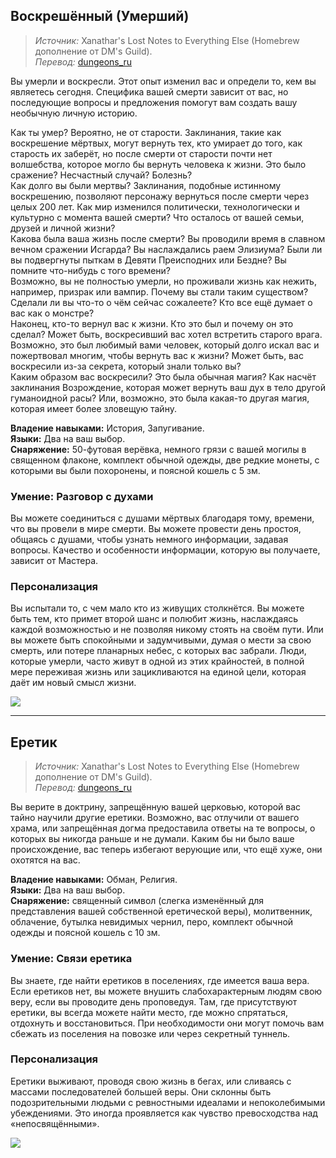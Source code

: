 ## Воскрешённый (Умерший)
> _Источник:_ Xanathar's Lost Notes to Everything Else (Homebrew дополнение от DM's Guild).  
  _Перевод:_ [dungeons_ru](https://vk.com/dungeons_ru)

Вы умерли и воскресли. Этот опыт изменил вас и определи то, кем вы являетесь сегодня. Специфика вашей смерти зависит от
вас, но последующие вопросы и предложения помогут вам создать вашу необычную личную историю.

Как ты умер? Вероятно, не от старости. Заклинания, такие как воскрешение мёртвых, могут вернуть тех, кто умирает до того, как старость их заберёт, но после смерти от старости почти нет волшебства, которое могло бы вернуть человека к жизни. Это было сражение? Несчастный случай? Болезнь?  
Как долго вы были мертвы? Заклинания, подобные истинному воскрешению, позволяют персонажу вернуться после смерти через целых 200 лет. Как мир изменился политически, технологически и культурно с момента вашей смерти? Что осталось от вашей семьи, друзей и личной жизни?  
Какова была ваша жизнь после смерти? Вы проводили время в славном вечном сражении Исгарда? Вы наслаждались раем Элизиума? Были ли вы подвергнуты пыткам в Девяти Преисподних или Бездне? Вы помните что-нибудь с того времени?  
Возможно, вы не полностью умерли, но проживали жизнь как нежить, например, призрак или вампир. Почему вы стали таким существом? Сделали ли вы что-то о чём сейчас сожалеете? Кто все ещё думает о вас как о монстре?  
Наконец, кто-то вернул вас к жизни. Кто это был и почему он это сделал? Может быть, воскресивший вас хотел встретить старого врага. Возможно, это был любимый вами человек, который долго искал вас и пожертвовал многим, чтобы вернуть вас к жизни? Может быть, вас воскресили из-за секрета, который знали только вы?  
Каким образом вас воскресили? Это была обычная магия? Как насчёт заклинания Возрождение, которая может вернуть ваш дух в тело другой гуманоидной расы? Или, возможно, это была какая-то другая магия, которая имеет более зловещую тайну.  

**Владение навыками:** История, Запугивание.  
**Языки:** Два на ваш выбор.  
**Снаряжение:** 50-футовая верёвка, немного грязи с вашей могилы в священном флаконе, комплект обычной одежды, две редкие монеты,
с которыми вы были похоронены, и поясной кошель с 5 зм.

### Умение: Разговор с духами
Вы можете соединиться с душами мёртвых благодаря тому, времени, что вы провели в мире смерти. Вы можете провести день простоя,
общаясь с душами, чтобы узнать немного информации, задавая вопросы. Качество и особенности информации, которую вы получаете,
зависит от Мастера.

### Персонализация
Вы испытали то, с чем мало кто из живущих столкнётся. Вы можете быть тем, кто примет второй шанс и полюбит жизнь, наслаждаясь каждой возможностью и не позволяя никому стоять на своём пути. Или вы можете быть спокойными и задумчивыми, думая о мести за свою смерть, или потере планарных небес, с которых вас забрали. Люди, которые умерли, часто живут в одной из этих крайностей, в полной мере переживая жизнь или зацикливаются на единой цели, которая даёт им новый смысл жизни.

<img src="./_media/backstories/resurrected.png" />
<hr/>

## Еретик
> _Источник:_ Xanathar's Lost Notes to Everything Else (Homebrew дополнение от DM's Guild).  
  _Перевод:_ [dungeons_ru](https://vk.com/dungeons_ru)

Вы верите в доктрину, запрещённую вашей церковью, которой вас тайно научили другие еретики. Возможно, вас отлучили от вашего
храма, или запрещённая догма предоставила ответы на те вопросы, о которых вы никогда раньше и не думали.
Каким бы ни было ваше происхождение, вас теперь избегают верующие или, что ещё хуже, они охотятся на вас.

**Владение навыками:** Обман, Религия.  
**Языки:** Два на ваш выбор.  
**Снаряжение:** священный символ (слегка изменённый для представления вашей собственной еретической веры), молитвенник,
облачение, бутылка невидимых чернил, перо, комплект обычной одежды и поясной кошель с 10 зм.

### Умение: Связи еретика
Вы знаете, где найти еретиков в поселениях, где имеется ваша вера. Если еретиков нет, вы можете внушить слабохарактерным людям
свою веру, если вы проводите день проповедуя. Там, где присутствуют еретики, вы всегда можете найти место, где можно спрятаться,
отдохнуть и восстановиться. При необходимости они могут помочь вам сбежать из поселения на повозке или через секретный туннель.

### Персонализация
Еретики выживают, проводя свою жизнь в бегах, или сливаясь с массами последователей большей веры. Они склонны быть
подозрительными людьми с ревностными идеалами и непоколебимыми убеждениями. Это иногда проявляется как чувство превосходства
над «непосвящёнными».

<img src="./_media/backstories/heretic.png" />
